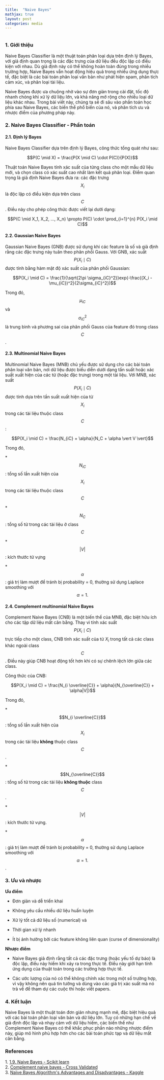 ```yaml
---
title:  "Naive Bayes"
mathjax: true
layout: post
categories: media
---
```


<figure style="text-align: center">
<img src="https://machinelearningmastery.com/wp-content/uploads/2014/12/naive-bayes-classifier.jpg" alt="">
</figure>

### 1. Giới thiệu 

Naive Bayes Classifier là một thuật toán phân loại dựa trên định lý Bayes, với giả định quan trọng là các đặc trưng của dữ liệu đều độc lập có điều kiện với nhau. Dù giả định này có thể không hoàn toàn đúng trong nhiều trường hợp, Naive Bayes vẫn hoạt động hiệu quả trong nhiều ứng dụng thực tế, đặc biệt là các bài toán phân loại văn bản như phát hiện spam, phân tích cảm xúc, và phân loại tài liệu.

Naive Bayes được ưa chuộng nhờ vào sự đơn giản trong cài đặt, tốc độ nhanh chóng khi xử lý dữ liệu lớn, và khả năng mở rộng cho nhiều loại dữ liệu khác nhau. Trong bài viết này, chúng ta sẽ đi sâu vào phần toán học phía sau Naive Bayes, các biến thể phổ biến của nó, và phân tích ưu và nhược điểm của phương pháp này.

### 2. Naive Bayes Classifier - Phần toán 

#### 2.1. Định lý Bayes 

Naive Bayes Classifier dựa trên định lý Bayes, công thức tổng quát như sau:

$$P(C \mid X) = \frac{P(X \mid C) \cdot P(C)}{P(X)}$$

Thuật toán Naive Bayes tính xác suất của từng class cho một mẫu dữ liệu mới, và chọn class có xác suất cao nhất làm kết quả phân loại. Điểm quan trọng là giả định Naive Bayes đưa ra: các đặc trưng $$X_i$$ là độc lập có điều kiện dựa trên class $$C$$. Điều này cho phép công thức được viết lại dưới dạng:

$$P(C \mid X_1, X_2, ..., X_n) \propto P(C) \cdot \prod_{i=1}^{n} P(X_i \mid C)$$

#### 2.2. Gaussian Naive Bayes

Gaussian Naive Bayes (GNB) được sử dụng khi các feature là số và giả định rằng các đặc trưng này tuân theo phân phối Gauss. Với GNB, xác suất $$P(X_i \mid C)$$ được tính bằng hàm mật độ xác suất của phân phối Gaussian:

$$P(X_i \mid C) = \frac{1}{\sqrt{2\pi \sigma_{iC}^2}}exp(-\frac{(X_i - \mu_{iC})^2}{2\sigma_{iC}^2})$$

Trong đó, $$\mu_{iC}$$ và $$\sigma_{iC}^2$$ là trung bình và phương sai của phân phối Gauss của feature đó trong class $$C$$. 

#### 2.3. Multinomial Naive Bayes

Multinomial Naive Bayes (MNB) chủ yếu được sử dụng cho các bài toán phân loại văn bản, nơi dữ liệu được biểu diễn dưới dạng tần suất hoặc xác suất xuất hiện của các từ (hoặc đặc trưng) trong một tài liệu. Với MNB, xác suất $$P(X_i \mid C)$$ được tính dựa trên tần suất xuất hiện của từ $$X_i$$ trong các tài liệu thuộc class $$C$$: 

$$P(X_i \mid C) = \frac{N_{iC} + \alpha}{N_C + \alpha \vert V \vert}$$

Trong đó, 

\* $$N_{iC}$$ : tổng số lần xuất hiện của $$X_i$$ trong các tài liệu thuộc class $$C$$ 

\* $$N_C$$: tổng số từ trong các tài liệu ở class $$C$$

\* $$\vert  V \vert$$: kích thước từ vựng

\* $$\alpha$$: giá trị làm mượt để tránh bị probability = 0, thường sử dụng Laplace smoothing với $$\alpha = 1.$$

#### 2.4. Complement multinomial Naive Bayes 

Complement Naive Bayes (CNB) là một biến thể của MNB, đặc biệt hữu ích cho các tập dữ liệu mất cân bằng. Thay vì tính xác suất $$P(X_i \mid C)$$ trực tiếp cho một class, CNB tính xác suất của từ $X_i$ trong tất cả các class khác ngoài class $$C$$. Điều này giúp CNB hoạt động tốt hơn khi có sự chênh lệch lớn giữa các class.

Công thức của CNB: 

$$P(X_i \mid C) = \frac{N_{i \overline{C}} + \alpha}{N_{\overline{C}} + \alpha|V|}$$

Trong đó, 

\* $$N_{i \overline{C}}$$: tổng số lần xuất hiện của $$X_i$$ trong các tài liệu **không** thuộc class $$C$$.

\* $$N_{\overline{C}}$$: tổng số từ trong các tài liệu **không thuộc** class $$C$$.

\* $$\vert  V \vert$$: kích thước từ vựng.

\* $$\alpha$$: giá trị làm mượt để tránh bị probability = 0, thường sử dụng Laplace smoothing với $$\alpha = 1.$$.

### 3. Ưu và nhược 

**Ưu điểm** 

* Đơn giản và dễ triển khai 

* Không yêu cầu nhiều dữ liệu huấn luyện 

* Xử lý tốt cả dữ liệu số (numerical) và  

* Thời gian xử lý nhanh

* Ít bị ảnh hưởng bởi các feature không liên quan (curse of dimensionality)

**Nhược điểm**

* Naive Bayes giả định rằng tất cả các đặc trưng (hoặc yếu tố dự báo) là độc lập, điều này hiếm khi xảy ra trong thực tế. Điều này giới hạn tính ứng dụng của thuật toán trong các trường hợp thực tế.

* Các ước lượng của nó có thể không chính xác trong một số trường hợp, vì vậy không nên quá tin tưởng và dùng vào các giá trị xác suất mà nó trả về để tham dự các cuộc thi hoặc viết papers. 


### 4. Kết luận 

Naive Bayes là một thuật toán đơn giản nhưng mạnh mẽ, đặc biệt hiệu quả với các bài toán phân loại văn bản và dữ liệu lớn. Tuy có những hạn chế về giả định độc lập và nhạy cảm với dữ liệu hiếm, các biến thể như Complement Naive Bayes có thể khắc phục phần nào những nhược điểm này, giúp mô hình phù hợp hơn cho các bài toán phức tạp và dữ liệu mất cân bằng.


### References
1\. [1.9. Naive Bayes - Scikit learn][sklearn_blog]  
2\. [Complement naive bayes - Cross Validated][complement_naive_bayes]  
3\. [Naïve Bayes Algorithm's Advantages and Disadvantages - Kaggle][kaggle_sharing]

[sklearn_blog]: https://scikit-learn.org/stable/modules/naive_bayes.html
[complement_naive_bayes]: https://stats.stackexchange.com/questions/126009/complement-naive-bayes?fbclid=IwY2xjawFu5nlleHRuA2FlbQIxMAABHRLpkd8GUz2YboUH8UvGyJLjbqbFZ7MfNNNXZaTfMt81mnVjFWgz34cJvQ_aem_BrGkxexFczlf1946cjxcDg
[kaggle_sharing]: https://www.kaggle.com/discussions/getting-started/225022